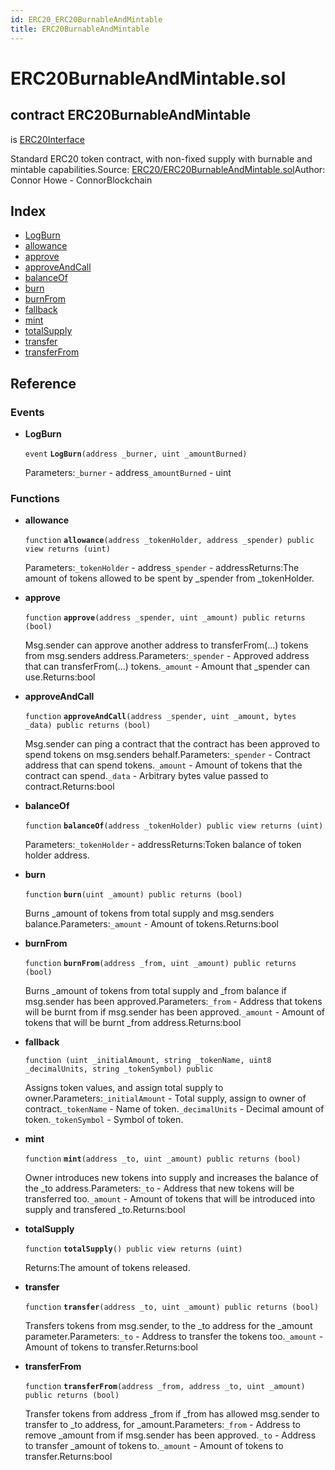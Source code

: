 ```yaml
---
id: ERC20_ERC20BurnableAndMintable
title: ERC20BurnableAndMintable
---
```


# ERC20BurnableAndMintable.sol

## contract ERC20BurnableAndMintable

is [ERC20Interface](https://github.com/WOM-Protocol/WOM-DutchAuction-Documentation/tree/32f9e94995bf5f343ec0fecfe8bc948e5b09bb03/docs/ERC20_ERC20Interface.html)

Standard ERC20 token contract, with non-fixed supply with burnable and mintable capabilities.Source: [ERC20/ERC20BurnableAndMintable.sol](https://github.com/WOM-Protocol/WOM-Ethe/blob/v1.0.0/contracts/ERC20/ERC20BurnableAndMintable.sol)Author: Connor Howe - ConnorBlockchain

## Index

* [LogBurn](https://github.com/WOM-Protocol/WOM-DutchAuction-Documentation/tree/32f9e94995bf5f343ec0fecfe8bc948e5b09bb03/docs/ERC20_ERC20BurnableAndMintable.html#LogBurn)
* [allowance](https://github.com/WOM-Protocol/WOM-DutchAuction-Documentation/tree/32f9e94995bf5f343ec0fecfe8bc948e5b09bb03/docs/ERC20_ERC20BurnableAndMintable.html#allowance)
* [approve](https://github.com/WOM-Protocol/WOM-DutchAuction-Documentation/tree/32f9e94995bf5f343ec0fecfe8bc948e5b09bb03/docs/ERC20_ERC20BurnableAndMintable.html#approve)
* [approveAndCall](https://github.com/WOM-Protocol/WOM-DutchAuction-Documentation/tree/32f9e94995bf5f343ec0fecfe8bc948e5b09bb03/docs/ERC20_ERC20BurnableAndMintable.html#approveAndCall)
* [balanceOf](https://github.com/WOM-Protocol/WOM-DutchAuction-Documentation/tree/32f9e94995bf5f343ec0fecfe8bc948e5b09bb03/docs/ERC20_ERC20BurnableAndMintable.html#balanceOf)
* [burn](https://github.com/WOM-Protocol/WOM-DutchAuction-Documentation/tree/32f9e94995bf5f343ec0fecfe8bc948e5b09bb03/docs/ERC20_ERC20BurnableAndMintable.html#burn)
* [burnFrom](https://github.com/WOM-Protocol/WOM-DutchAuction-Documentation/tree/32f9e94995bf5f343ec0fecfe8bc948e5b09bb03/docs/ERC20_ERC20BurnableAndMintable.html#burnFrom)
* [fallback](https://github.com/WOM-Protocol/WOM-DutchAuction-Documentation/tree/32f9e94995bf5f343ec0fecfe8bc948e5b09bb03/docs/ERC20_ERC20BurnableAndMintable.html)
* [mint](https://github.com/WOM-Protocol/WOM-DutchAuction-Documentation/tree/32f9e94995bf5f343ec0fecfe8bc948e5b09bb03/docs/ERC20_ERC20BurnableAndMintable.html#mint)
* [totalSupply](https://github.com/WOM-Protocol/WOM-DutchAuction-Documentation/tree/32f9e94995bf5f343ec0fecfe8bc948e5b09bb03/docs/ERC20_ERC20BurnableAndMintable.html#totalSupply)
* [transfer](https://github.com/WOM-Protocol/WOM-DutchAuction-Documentation/tree/32f9e94995bf5f343ec0fecfe8bc948e5b09bb03/docs/ERC20_ERC20BurnableAndMintable.html#transfer)
* [transferFrom](https://github.com/WOM-Protocol/WOM-DutchAuction-Documentation/tree/32f9e94995bf5f343ec0fecfe8bc948e5b09bb03/docs/ERC20_ERC20BurnableAndMintable.html#transferFrom)

## Reference

### Events

* **LogBurn**

  `event` **`LogBurn`**`(address _burner, uint _amountBurned)`

  Parameters:`_burner` - address`_amountBurned` - uint

### Functions

* **allowance**

  `function` **`allowance`**`(address _tokenHolder, address _spender) public view returns (uint)`

  Parameters:`_tokenHolder` - address`_spender` - addressReturns:The amount of tokens allowed to be spent by \_spender from \_tokenHolder.

* **approve**

  `function` **`approve`**`(address _spender, uint _amount) public returns (bool)`

  Msg.sender can approve another address to transferFrom\(...\) tokens from msg.senders address.Parameters:`_spender` - Approved address that can transferFrom\(...\) tokens.`_amount` - Amount that \_spender can use.Returns:bool

* **approveAndCall**

  `function` **`approveAndCall`**`(address _spender, uint _amount, bytes _data) public returns (bool)`

  Msg.sender can ping a contract that the contract has been approved to spend tokens on msg.senders behalf.Parameters:`_spender` - Contract address that can spend tokens.`_amount` - Amount of tokens that the contract can spend.`_data` - Arbitrary bytes value passed to contract.Returns:bool

* **balanceOf**

  `function` **`balanceOf`**`(address _tokenHolder) public view returns (uint)`

  Parameters:`_tokenHolder` - addressReturns:Token balance of token holder address.

* **burn**

  `function` **`burn`**`(uint _amount) public returns (bool)`

  Burns \_amount of tokens from total supply and msg.senders balance.Parameters:`_amount` - Amount of tokens.Returns:bool

* **burnFrom**

  `function` **`burnFrom`**`(address _from, uint _amount) public returns (bool)`

  Burns \_amount of tokens from total supply and \_from balance if msg.sender has been approved.Parameters:`_from` - Address that tokens will be burnt from if msg.sender has been approved.`_amount` - Amount of tokens that will be burnt \_from address.Returns:bool

* **fallback**

  `function (uint _initialAmount, string _tokenName, uint8 _decimalUnits, string _tokenSymbol) public`

  Assigns token values, and assign total supply to owner.Parameters:`_initialAmount` - Total supply, assign to owner of contract.`_tokenName` - Name of token.`_decimalUnits` - Decimal amount of token.`_tokenSymbol` - Symbol of token.

* **mint**

  `function` **`mint`**`(address _to, uint _amount) public returns (bool)`

  Owner introduces new tokens into supply and increases the balance of the \_to address.Parameters:`_to` - Address that new tokens will be transferred too.`_amount` - Amount of tokens that will be introduced into supply and transfered \_to.Returns:bool

* **totalSupply**

  `function` **`totalSupply`**`() public view returns (uint)`

  Returns:The amount of tokens released.

* **transfer**

  `function` **`transfer`**`(address _to, uint _amount) public returns (bool)`

  Transfers tokens from msg.sender, to the \_to address for the \_amount parameter.Parameters:`_to` - Address to transfer the tokens too.`_amount` - Amount of tokens to transfer.Returns:bool

* **transferFrom**

  `function` **`transferFrom`**`(address _from, address _to, uint _amount) public returns (bool)`

  Transfer tokens from address \_from if \_from has allowed msg.sender to transfer to \_to address, for \_amount.Parameters:`_from` - Address to remove \_amount from if msg.sender has been approved.`_to` - Address to transfer \_amount of tokens to.`_amount` - Amount of tokens to transfer.Returns:bool

